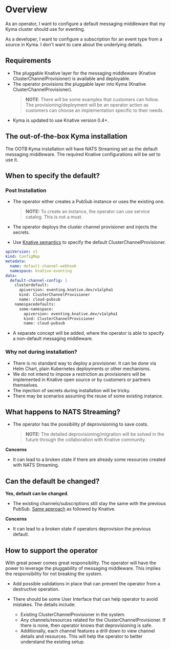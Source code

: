 # Overview

As an operator, I want to configure a default messaging middleware that my Kyma cluster should use for eventing.

As a developer, I want to configure a subscription for an event type from a source in Kyma. I don't want to care about the underlying details.

## Requirements

* The pluggable Knative layer for the messaging middleware (Knative ClusterChannelProvisioner) is available and deployable.
* The operator provisions the pluggable layer into Kyma (Knative ClusterChannelProvisioner).
  > **NOTE**: There will be some examples that customers can follow. The provisioning/deployment will be an operator action as customers can choose an implementation specific to their needs.
* Kyma is updated to use Knative version 0.4+.

## The out-of-the-box Kyma installation

The OOTB Kyma installation will have NATS Streaming set as the default messaging middleware. The required Knative configurations will be set to use it.

## When to specify the default?

### Post Installation

* The operator either creates a PubSub instance or uses the existing one.

  >**NOTE:** To create an instance, the operator can use service catalog. This is not a must.

* The operator deploys the cluster channel provisioner and injects the secrets.

* Use [Knative semantics](https://github.com/knative/docs/blob/master/eventing/channels/default-channels.md#setting-the-default-channel-configuration) to specify the default ClusterChannelProvisioner.

```yaml
apiVersion: v1
kind: ConfigMap
metadata:
  name: default-channel-webhook
  namespace: knative-eventing
data:
  default-channel-config: |
    clusterdefault:
      apiversion: eventing.knative.dev/v1alpha1
      kind: ClusterChannelProvisioner
      name: cloud-pubsub
    namespacedefaults:
      some-namespace:
        apiversion: eventing.knative.dev/v1alpha1
        kind: ClusterChannelProvisioner
        name: cloud-pubsub
```

  * A separate concept will be added, where the operator is able to specify a non-default messaging middleware.

### Why not during installation?

* There is no standard way to deploy a provisioner. It can be done via Helm Chart, plain Kubernetes deployments or other mechanisms. 
 * We do not intend to impose a restriction as provisioners will be implemented in Knative open source or by customers or partners themselves.
* The injection of secrets during installation will be tricky.
* There may be scenarios assuming the reuse of some existing instance.

## What happens to NATS Streaming?

* The operator has the possibility pf deprovisioning to save costs. 
  >**NOTE:** The detailed deprovisioning/migration will be solved in the future through the collaboration with Knative community.

**Concerns**

* It can lead to a broken state if there are already some resources created with NATS Streaming.

## Can the default be changed?

**Yes, default can be changed**.

* The existing channels/subscriptions still stay the same with the previous PubSub. [Same approach](https://github.com/knative/docs/blob/master/eventing/channels/default-channels.md#caveats-1) as followed by Knative.

**Concerns**

* It can lead to a broken state if operators deprovision the previous default.

## How to support the operator

With great power comes great responsibility. The operator will have the power to leverage the pluggability of messaging middleware. This implies the responsibility for not breaking the system.

* Add possible validations in place that can prevent the operator from a destructive operation.

* There should be some User Interface that can help operator to avoid mistakes. The details include:
  * Existing ClusterChannelProvisioner in the system.
  * Any channels/resources related for the ClusterChannelProvisioner. If there is none, then operator knows that deprovisioning is safe.
  * Additionally, each channel features a drill down to view channel details and resources. This will help the operator to better understand the existing setup.
